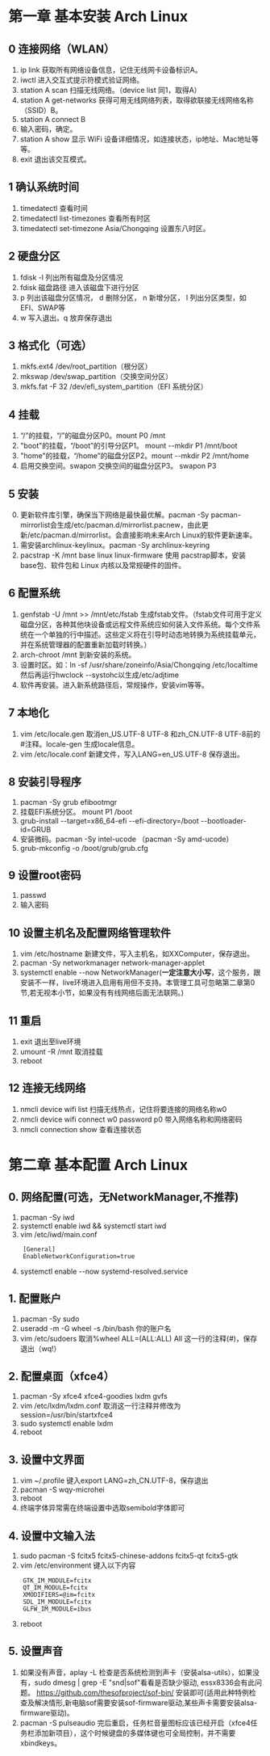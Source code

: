 # 第一章 基本安装 Arch Linux
##  0 连接网络（WLAN）

1. ip link 获取所有网络设备信息，记住无线网卡设备标识A。
2. iwctl 进入交互式提示符模式验证网络。
3. station A scan 扫描无线网络。（device list 同1，取得A）
4. station A get-networks 获得可用无线网络列表，取得欲联接无线网络名称（SSID）B。
5. station A connect B
6. 输入密码，确定。
7. station A show 显示 WiFi 设备详细情况，如连接状态，ip地址、Mac地址等等。
8. exit 退出该交互模式。
## 1 确认系统时间

1. timedatectl 查看时间
2. timedatectl list-timezones 查看所有时区
3. timedatectl set-timezone Asia/Chongqing 设置东八时区。

## 2 硬盘分区
1. fdisk -l 列出所有磁盘及分区情况
2. fdisk 磁盘路径 进入该磁盘下进行分区
3. p 列出该磁盘分区情况， d 删除分区， n 新增分区， l 列出分区类型，如EFI、SWAP等
4. w 写入退出。q 放弃保存退出

## 3 格式化（可选）
1. mkfs.ext4 /dev/root_partition（根分区）
2. mkswap /dev/swap_partition（交换空间分区）
3. mkfs.fat -F 32 /dev/efi_system_partition（EFI 系统分区）

## 4 挂载
1. “/”的挂载，“/”的磁盘分区P0。mount P0 /mnt
2. "boot"的挂载，“/boot”的引导分区P1。 mount --mkdir P1 /mnt/boot
3. "home"的挂载，“/home”的磁盘分区P2。mount --mkdir P2 /mnt/home
4. 启用交换空间。swapon 交换空间的磁盘分区P3。 swapon P3

## 5 安装
0. 更新软件库引擎，确保当下网络是最快最优解。pacman -Sy pacman-mirrorlist会生成/etc/pacman.d/mirrorlist.pacnew，由此更新/etc/pacman.d/mirrorlist。会直接影响未来Arch Linux的软件更新速率。
1. 需安装archlinux-keylinux。pacman -Sy archlinux-keyring
2. pacstrap -K /mnt base linux linux-firmware 使用 pacstrap脚本，安装 base包、软件包和 Linux 内核以及常规硬件的固件。

## 6  配置系统
1. genfstab -U /mnt >> /mnt/etc/fstab 生成fstab文件。（fstab文件可用于定义磁盘分区，各种其他块设备或远程文件系统应如何装入文件系统。每个文件系统在一个单独的行中描述。这些定义将在引导时动态地转换为系统挂载单元，并在系统管理器的配置重新加载时转换。）
2. arch-chroot /mnt 到新安装的系统。
3. 设置时区。如：ln -sf /usr/share/zoneinfo/Asia/Chongqing /etc/localtime 然后再运行hwclock --systohc以生成/etc/adjtime
4. 软件再安装。进入新系统路径后，常规操作，安装vim等等。

## 7 本地化
1. vim /etc/locale.gen 取消en_US.UTF-8 UTF-8 和zh_CN.UTF-8 UTF-8前的#注释。locale-gen 生成locale信息。
2. vim /etc/locale.conf 新建文件，写入LANG=en_US.UTF-8 保存退出。

## 8 安装引导程序
1. pacman -Sy grub efibootmgr
2. 挂载EFI系统分区。 mount P1 /boot
3. grub-install --target=x86_64-efi --efi-directory=/boot --bootloader-id=GRUB
4. 安装微码。pacman -Sy intel-ucode （pacman -Sy amd-ucode）
5. grub-mkconfig -o /boot/grub/grub.cfg

## 9 设置root密码
1. passwd
2. 输入密码

## 10 设置主机名及配置网络管理软件
1. vim /etc/hostname 新建文件，写入主机名，如XXComputer，保存退出。
2. pacman -Sy networkmanager network-manager-applet
3. systemctl enable --now NetworkManager(**一定注意大小写**，这个服务，跟安装不一样，live环境进入启用有用但不支持。本管理工具可忽略第二章第0节,若无视本小节，如果没有有线网络后面无法联网。)

## 11 重启
1. exit 退出至live环境
2. umount -R /mnt 取消挂载
3. reboot

## 12 连接无线网络
1. nmcli device wifi list 扫描无线热点，记住将要连接的网络名称w0
2. nmcli device wifi connect w0 password p0 带入网络名称和网络密码
3. nmcli connection show 查看连接状态

# 第二章 基本配置 Arch Linux
## 0. 网络配置(可选，无NetworkManager,不推荐)
1. pacman -Sy iwd
2. systemctl enable iwd && systemctl start iwd
3. vim /etc/iwd/main.conf
```
    [General]
    EnableNetworkConfiguration=true
```
4. systemctl enable --now systemd-resolved.service
## 1. 配置账户
1. pacman -Sy sudo
2. useradd -m -G wheel -s /bin/bash 你的账户名
3. vim /etc/sudoers 取消%wheel ALL=(ALL:ALL) All 这一行的注释(#)，保存退出（wq!）

## 2. 配置桌面（xfce4）
1. pacman -Sy xfce4 xfce4-goodies lxdm gvfs
2. vim /etc/lxdm/lxdm.conf 取消这一行注释并修改为session=/usr/bin/startxfce4
3. sudo systemctl enable lxdm
4. reboot

## 3. 设置中文界面
1. vim ~/.profile 键入export LANG=zh_CN.UTF-8，保存退出
2. pacman -S wqy-microhei
3. reboot
4. 终端字体异常需在终端设置中选取semibold字体即可

## 4. 设置中文输入法
1. sudo pacman -S fcitx5 fcitx5-chinese-addons fcitx5-qt fcitx5-gtk
2. vim /etc/environment 键入以下内容
```
    GTK_IM_MODULE=fcitx
    QT_IM_MODULE=fcitx
    XMODIFIERS=@im=fcitx
    SDL_IM_MODULE=fcitx
    GLFW_IM_MODULE=ibus
```
3. reboot

## 5. 设置声音
1. 如果没有声音，aplay -L 检查是否系统检测到声卡（安装alsa-utils），如果没有，sudo dmesg | grep -E "snd|sof"看看是否缺少驱动, essx8336会有此问题。 https://github.com/thesofproject/sof-bin/ 安装即可(适用此种特例检查及解决情形,新电脑sof需要安装sof-firmware驱动,某些声卡需要安装alsa-firmware驱动)。
2. pacman -S pulseaudio 完后重启，任务栏音量图标应该已经开启（xfce4任务栏添加新项目），这个时候键盘的多媒体键也可全局控制，并不需要xbindkeys。

